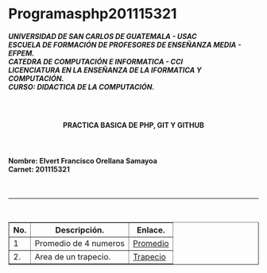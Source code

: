 # Programasphp201115321
<h5> UNIVERSIDAD DE SAN CARLOS DE GUATEMALA - USAC<br>
ESCUELA DE FORMACIÓN DE PROFESORES DE ENSEÑANZA MEDIA - EFPEM.<br>
CATEDRA DE COMPUTACIÓN E INFORMATICA - CCI<br>
LICENCIATURA EN LA ENSEÑANZA DE LA IFORMATICA Y COMPUTACIÓN.<br>
CURSO: DIDACTICA DE LA COMPUTACIÓN.</h5><br>
<center><h4>PRACTICA BASICA DE PHP, GIT Y GITHUB</h4></center>
<br>
<h4>Nombre:   Elvert Francisco Orellana Samayoa<br>
Carnet:   201115321 </h4><br>
<hr>
<br>
<table border=1>
<th>No.</th>
<th>Descripción.</th>
<th>Enlace.</th>
<tr>
<td>1</td>
<td>Promedio de 4 numeros</td>
<td><a href="promedio.php">Promedio</a></td>
</tr>
<tr>
<td>2.</td>
<td>Area de un trapecio. </td>
<td><a href="trapecio.php">Trapecio</a></td>
</tr>
